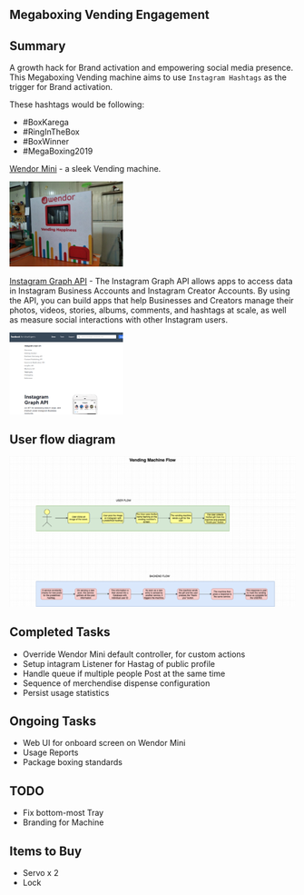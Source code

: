 ## Megaboxing Vending Engagement

## Summary
A growth hack for Brand activation and empowering social media presence.
This Megaboxing Vending machine aims to use `Instagram Hashtags` as the trigger for Brand activation.

These hashtags would be following:
 * #BoxKarega
 * #RingInTheBox
 * #BoxWinner
 * #MegaBoxing2019


[Wendor Mini](https://www.wendor.in/healthcare/) - a sleek Vending machine.

<img src="../images/wendor-mini-1.jpeg" width=200>

[Instagram Graph API](https://developers.facebook.com/docs/instagram-api/) - The Instagram Graph API allows apps to access data in Instagram Business Accounts and Instagram Creator Accounts. By using the API, you can build apps that help Businesses and Creators manage their photos, videos, stories, albums, comments, and hashtags at scale, as well as measure social interactions with other Instagram users.

<img src="../images/https_developers.facebook.com_docs_instagram-api_v2.11.png" width=200>

## User flow diagram
![flow diagram](../images/Vending_Boxing_Diagram.png)

## Completed Tasks
* Override Wendor Mini default controller, for custom actions
* Setup intagram Listener for Hastag of public profile
* Handle queue if multiple people Post at the same time
* Sequence of merchendise dispense configuration
* Persist usage statistics

## Ongoing Tasks
* Web UI for onboard screen on Wendor Mini
* Usage Reports
* Package boxing standards

## TODO
* Fix bottom-most Tray
* Branding for Machine

## Items to Buy
* Servo x 2
* Lock